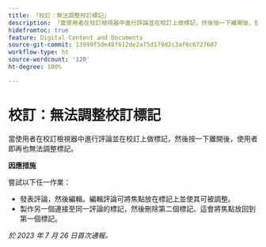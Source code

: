 ```yaml
---
title: 「校訂：無法調整校訂標記」
description: 「當使用者在校訂檢視器中進行評論並在校訂上做標記，然後按一下離開後，使用者即再也無法調整標記。」
hidefromtoc: true
feature: Digital Content and Documents
source-git-commit: 13999f5de48f612de2a75d179d2c3af0c6727607
workflow-type: ht
source-wordcount: '120'
ht-degree: 100%

---
```



# 校訂：無法調整校訂標記

<!--WF and WFP TOCs-->

當使用者在校訂檢視器中進行評論並在校訂上做標記，然後按一下離開後，使用者即再也無法調整標記。

**因應措施**

嘗試以下任一作業：

* 發表評論，然後編輯。編輯評論可將焦點放在標記上並使其可被調整。
* 製作另一個連接至同一評論的標記，然後刪除第二個標記。這會將焦點放回到第一個標記。

_於 2023 年 7 月 26 日首次通報。_

